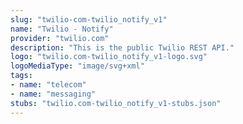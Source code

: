 ```yaml
---
slug: "twilio-com-twilio_notify_v1"
name: "Twilio - Notify"
provider: "twilio.com"
description: "This is the public Twilio REST API."
logo: "twilio.com-twilio_notify_v1-logo.svg"
logoMediaType: "image/svg+xml"
tags:
- name: "telecom"
- name: "messaging"
stubs: "twilio.com-twilio_notify_v1-stubs.json"
---
```

